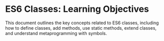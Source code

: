 # ES6 Classes: Learning Objectives

This document outlines the key concepts related to ES6 classes, including how to define classes, add methods, use static methods, extend classes, and understand metaprogramming with symbols.
